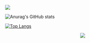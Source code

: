 ![](https://komarev.com/ghpvc/?username=ksdc2020)

![Anurag's GitHub stats](https://github-readme-stats.vercel.app/api?username=ksdc2020&layout=compact&show_icons=true&theme=dark)

[![Top Langs](https://github-readme-stats.vercel.app/api/top-langs/?username=ksdc2020&layout=compact&theme=dark)](https://github.com/anuraghazra/github-readme-stats)



<div align="center">
	<a href="https://www.youtube.com/watch?v=dQw4w9WgXcQ"><img src="https://github.com/Richienb/Richienb/raw/master/info.svg?sanitize=true"></a>
</div>
